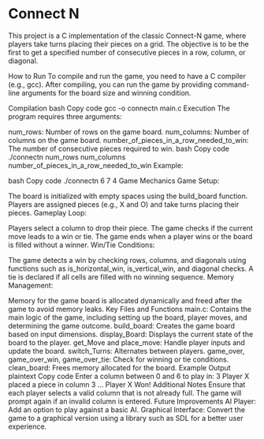 # Connect N

This project is a C implementation of the classic Connect-N game, where players take turns placing their pieces on a grid. The objective is to be the first to get a specified number of consecutive pieces in a row, column, or diagonal.

How to Run
To compile and run the game, you need to have a C compiler (e.g., gcc). After compiling, you can run the game by providing command-line arguments for the board size and winning condition.

Compilation
bash
Copy code
gcc -o connectn main.c
Execution
The program requires three arguments:

num_rows: Number of rows on the game board.
num_columns: Number of columns on the game board.
number_of_pieces_in_a_row_needed_to_win: The number of consecutive pieces required to win.
bash
Copy code
./connectn num_rows num_columns number_of_pieces_in_a_row_needed_to_win
Example:

bash
Copy code
./connectn 6 7 4
Game Mechanics
Game Setup:

The board is initialized with empty spaces using the build_board function.
Players are assigned pieces (e.g., X and O) and take turns placing their pieces.
Gameplay Loop:

Players select a column to drop their piece.
The game checks if the current move leads to a win or tie.
The game ends when a player wins or the board is filled without a winner.
Win/Tie Conditions:

The game detects a win by checking rows, columns, and diagonals using functions such as is_horizontal_win, is_vertical_win, and diagonal checks.
A tie is declared if all cells are filled with no winning sequence.
Memory Management:

Memory for the game board is allocated dynamically and freed after the game to avoid memory leaks.
Key Files and Functions
main.c: Contains the main logic of the game, including setting up the board, player moves, and determining the game outcome.
build_board: Creates the game board based on input dimensions.
display_Board: Displays the current state of the board to the player.
get_Move and place_move: Handle player inputs and update the board.
switch_Turns: Alternates between players.
game_over, game_over_win, game_over_tie: Check for winning or tie conditions.
clean_board: Frees memory allocated for the board.
Example Output
plaintext
Copy code
Enter a column between 0 and 6 to play in: 3
Player X placed a piece in column 3
...
Player X Won!
Additional Notes
Ensure that each player selects a valid column that is not already full.
The game will prompt again if an invalid column is entered.
Future Improvements
AI Player: Add an option to play against a basic AI.
Graphical Interface: Convert the game to a graphical version using a library such as SDL for a better user experience.
